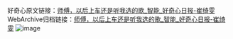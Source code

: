 好奇心原文链接：[师傅，以后上车还是听我选的歌_智能_好奇心日报-崔绮雯](https://www.qdaily.com/articles/3610.html)
WebArchive归档链接：[师傅，以后上车还是听我选的歌_智能_好奇心日报-崔绮雯](http://web.archive.org/web/20190623152555/https://www.qdaily.com/articles/3610.html)
![image](http://ww3.sinaimg.cn/large/007d5XDpgy1g3vcpeoad1j30u02ts1kx)